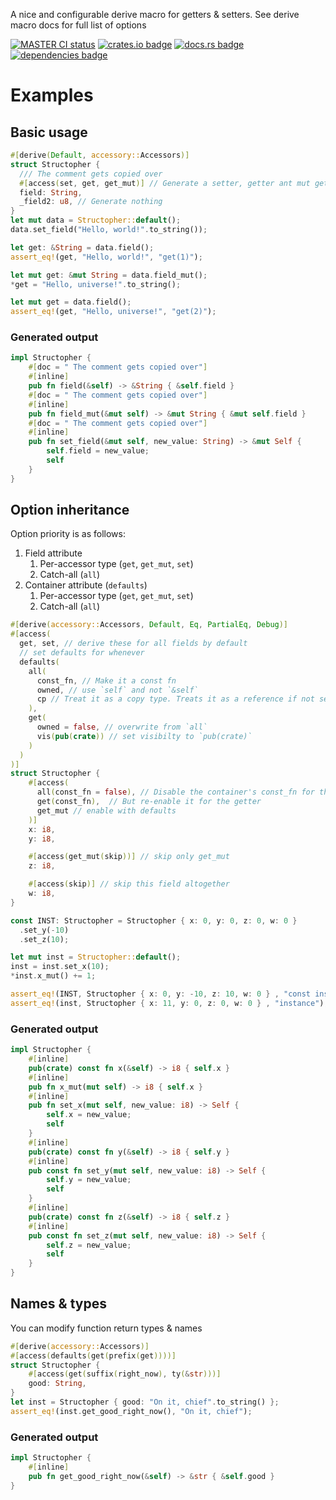 <!-- cargo-rdme start -->

A nice and configurable derive macro for getters & setters. See derive macro
docs for full list of options

[![MASTER CI status](https://github.com/Alorel/accessory-rs/actions/workflows/ci.yml/badge.svg)](https://github.com/Alorel/accessory-rs/actions/workflows/ci.yml?query=branch%3Amaster)
[![crates.io badge](https://img.shields.io/crates/v/accessory)](https://crates.io/crates/accessory)
[![docs.rs badge](https://img.shields.io/docsrs/accessory?label=docs.rs)](https://docs.rs/accessory)
[![dependencies badge](https://img.shields.io/librariesio/release/cargo/accessory)](https://libraries.io/cargo/accessory)

# Examples

## Basic usage

```rust
#[derive(Default, accessory::Accessors)]
struct Structopher {
  /// The comment gets copied over
  #[access(set, get, get_mut)] // Generate a setter, getter ant mut getter
  field: String,
  _field2: u8, // Generate nothing
}
let mut data = Structopher::default();
data.set_field("Hello, world!".to_string());

let get: &String = data.field();
assert_eq!(get, "Hello, world!", "get(1)");

let mut get: &mut String = data.field_mut();
*get = "Hello, universe!".to_string();

let mut get = data.field();
assert_eq!(get, "Hello, universe!", "get(2)");
```

### Generated output

```rust
impl Structopher {
    #[doc = " The comment gets copied over"]
    #[inline]
    pub fn field(&self) -> &String { &self.field }
    #[doc = " The comment gets copied over"]
    #[inline]
    pub fn field_mut(&mut self) -> &mut String { &mut self.field }
    #[doc = " The comment gets copied over"]
    #[inline]
    pub fn set_field(&mut self, new_value: String) -> &mut Self {
        self.field = new_value;
        self
    }
}
````

## Option inheritance

Option priority is as follows:

1. Field attribute
   1. Per-accessor type (`get`, `get_mut`, `set`)
   1. Catch-all (`all`)
1. Container attribute (`defaults`)
   1. Per-accessor type (`get`, `get_mut`, `set`)
   1. Catch-all (`all`)

```rust
#[derive(accessory::Accessors, Default, Eq, PartialEq, Debug)]
#[access(
  get, set, // derive these for all fields by default
  // set defaults for whenever
  defaults(
    all(
      const_fn, // Make it a const fn
      owned, // use `self` and not `&self`
      cp // Treat it as a copy type. Treats it as a reference if not set & not `owned`
    ),
    get(
      owned = false, // overwrite from `all`
      vis(pub(crate)) // set visibilty to `pub(crate)`
    )
  )
)]
struct Structopher {
    #[access(
      all(const_fn = false), // Disable the container's const_fn for this field
      get(const_fn),  // But re-enable it for the getter
      get_mut // enable with defaults
    )]
    x: i8,
    y: i8,

    #[access(get_mut(skip))] // skip only get_mut
    z: i8,

    #[access(skip)] // skip this field altogether
    w: i8,
}

const INST: Structopher = Structopher { x: 0, y: 0, z: 0, w: 0 }
  .set_y(-10)
  .set_z(10);

let mut inst = Structopher::default();
inst = inst.set_x(10);
*inst.x_mut() += 1;

assert_eq!(INST, Structopher { x: 0, y: -10, z: 10, w: 0 } , "const instance");
assert_eq!(inst, Structopher { x: 11, y: 0, z: 0, w: 0 } , "instance");
```

### Generated output

```rust
impl Structopher {
    #[inline]
    pub(crate) const fn x(&self) -> i8 { self.x }
    #[inline]
    pub fn x_mut(mut self) -> i8 { self.x }
    #[inline]
    pub fn set_x(mut self, new_value: i8) -> Self {
        self.x = new_value;
        self
    }
    #[inline]
    pub(crate) const fn y(&self) -> i8 { self.y }
    #[inline]
    pub const fn set_y(mut self, new_value: i8) -> Self {
        self.y = new_value;
        self
    }
    #[inline]
    pub(crate) const fn z(&self) -> i8 { self.z }
    #[inline]
    pub const fn set_z(mut self, new_value: i8) -> Self {
        self.z = new_value;
        self
    }
}
````

## Names & types

You can modify function return types & names

```rust
#[derive(accessory::Accessors)]
#[access(defaults(get(prefix(get))))]
struct Structopher {
    #[access(get(suffix(right_now), ty(&str)))]
    good: String,
}
let inst = Structopher { good: "On it, chief".to_string() };
assert_eq!(inst.get_good_right_now(), "On it, chief");
```

### Generated output

```rust
impl Structopher {
    #[inline]
    pub fn get_good_right_now(&self) -> &str { &self.good }
}
````

<!-- cargo-rdme end -->
